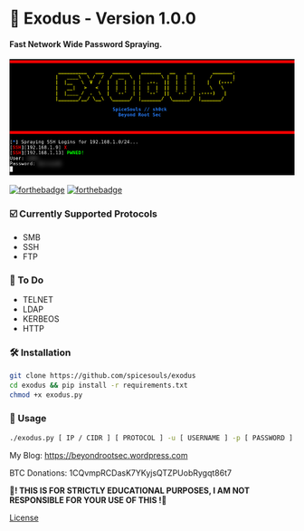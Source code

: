 # 🔑 Exodus - Version 1.0.0
#### Fast Network Wide Password Spraying.
![](exodus.png)

[![forthebadge](https://forthebadge.com/images/badges/made-with-python.svg)](https://forthebadge.com)
[![forthebadge](https://forthebadge.com/images/badges/built-with-love.svg)](https://forthebadge.com)

### ☑️ Currently Supported Protocols

* SMB
* SSH
* FTP

### 📌 To Do

* TELNET
* LDAP
* KERBEOS
* HTTP

### 🛠 Installation

```sh
git clone https://github.com/spicesouls/exodus
cd exodus && pip install -r requirements.txt
chmod +x exodus.py
```

### 📃 Usage

```sh
./exodus.py [ IP / CIDR ] [ PROTOCOL ] -u [ USERNAME ] -p [ PASSWORD ] -t [ THREADS ]
```

My Blog: https://beyondrootsec.wordpress.com

BTC Donations: 1CQvmpRCDasK7YKyjsQTZPUobRygqt86t7

**🚧! THIS IS FOR STRICTLY EDUCATIONAL PURPOSES, I AM NOT RESPONSIBLE FOR YOUR USE OF THIS !🚧**

[License](LICENSE)
